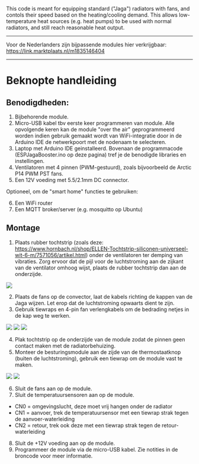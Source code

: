 This code is meant for equipping standard ("Jaga") radiators with fans, and contols their speed based on the heating/cooling demand. This allows low-temperature heat sources (e.g. heat pumps) to be used with normal radiators, and still reach reasonable heat output.

----

Voor de Nederlanders zijn bijpassende modules hier verkrijgbaar: https://link.marktplaats.nl/m1835146404

----

Beknopte handleiding
================

Benodigdheden:
----------------

1. Bijbehorende module.
2. Micro-USB kabel tbv eerste keer programmeren van module. Alle opvolgende keren kan de module "over the air" geprogrammeerd worden indien gebruik gemaakt wordt van WiFi-integratie door in de Arduino IDE de netwerkpoort met de nodenaam te selecteren.
3. Laptop met Arduino IDE geinstalleerd. Bovenaan de programmacode (ESPJagaBooster.ino op deze pagina) tref je de benodigde libraries en instellingen.
4. Ventilatoren met 4 pinnen (PWM-gestuurd), zoals bijvoorbeeld de Arctic P14 PWM PST fans.
5. Een 12V voeding met 5.5/2.1mm DC connector.

Optioneel, om de "smart home" functies te gebruiken:

6. Een WiFi router
7. Een MQTT broker/server (e.g. mosquitto op Ubuntu)

Montage
----------------

1. Plaats rubber tochtstrip (zoals deze: https://www.hornbach.nl/shop/ELLEN-Tochtstrip-siliconen-universeel-wit-6-m/7571056/artikel.html) onder de ventilatoren ter demping van vibraties. Zorg ervoor dat de pijl voor de luchtstroming aan de zijkant van de ventilator omhoog wijst, plaats de rubber tochtstrip dan aan de onderzijde.

![](<https://raw.githubusercontent.com/BeaverUI/ESPJagaBooster/main/images/fan_suspension.jpg?>)

2. Plaats de fans op de convector, laat de kabels richting de kappen van de Jaga wijzen. Let erop dat de luchtstroming opwaarts dient te zijn.
3. Gebruik tiewraps en 4-pin fan verlengkabels om de bedrading netjes in de kap weg te werken.

![](<https://raw.githubusercontent.com/BeaverUI/ESPJagaBooster/main/images/fan_mounting_1.jpg?>)
![](<https://raw.githubusercontent.com/BeaverUI/ESPJagaBooster/main/images/fan_mounting_2.jpg?>)
![](<https://raw.githubusercontent.com/BeaverUI/ESPJagaBooster/main/images/extension_cable.jpg?>)


4. Plak tochtstrip op de onderzijde van de module zodat de pinnen geen contact maken met de radiatorbehuizing.
5. Monteer de besturingsmodule aan de zijde van de thermostaatknop (buiten de luchtstroming), gebruik een tiewrap om de module vast te maken.

![](<https://raw.githubusercontent.com/BeaverUI/ESPJagaBooster/main/images/module_mounting.jpg?>)
![](<https://raw.githubusercontent.com/BeaverUI/ESPJagaBooster/main/images/system_overview.jpg?>)

6. Sluit de fans aan op de module.
7. Sluit de temperatuursensoren aan op de module.

 - CN0 = omgevingslucht, deze moet vrij hangen onder de radiator
 - CN1 = aanvoer, trek de temperatuursensor met een tiewrap strak tegen de aanvoer-waterleiding
 - CN2 = retour, trek ook deze met een tiewrap strak tegen de retour-waterleiding

8. Sluit de +12V voeding aan op de module.
9. Programmeer de module via de micro-USB kabel. Zie notities in de broncode voor meer informatie.
